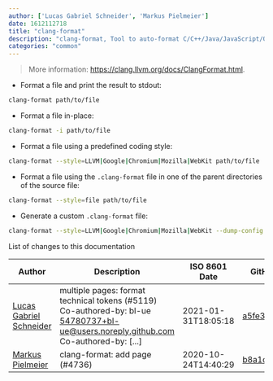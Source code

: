 ```yaml
---
author: ['Lucas Gabriel Schneider', 'Markus Pielmeier']
date: 1612112718
title: "clang-format"
description: "clang-format, Tool to auto-format C/C++/Java/JavaScript/Objective-C/Protobuf/C# code."
categories: "common"
---
```

> More information: <https://clang.llvm.org/docs/ClangFormat.html>.

- Format a file and print the result to stdout:

```bash
clang-format path/to/file
```

- Format a file in-place:

```bash
clang-format -i path/to/file
```

- Format a file using a predefined coding style:

```bash
clang-format --style=LLVM|Google|Chromium|Mozilla|WebKit path/to/file
```

- Format a file using the `.clang-format` file in one of the parent directories of the source file:

```bash
clang-format --style=file path/to/file
```

- Generate a custom `.clang-format` file:

```bash
clang-format --style=LLVM|Google|Chromium|Mozilla|WebKit --dump-config > .clang-format
```
List of changes to this documentation


Author | Description | ISO 8601 Date | GitHub link
------|-----|-----|-----
[Lucas Gabriel Schneider](mailto:casdpa@gmail.com) | multiple pages: format technical tokens (#5119) Co-authored-by: bl-ue <54780737+bl-ue@users.noreply.github.com> Co-authored-by: [...] | 2021-01-31T18:05:18 | [a5fe31bc47ae](https://github.com/tldr-pages/tldr/commit/a5fe31bc47aece3efa5e66b52b3cf384f27d5d72)
[Markus Pielmeier](mailto:markuspi@users.noreply.github.com) | clang-format: add page (#4736) | 2020-10-24T14:40:29 | [b8a1ccc2005c](https://github.com/tldr-pages/tldr/commit/b8a1ccc2005cae5b16f4c757f36f753c8df28f36)

